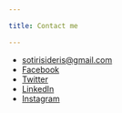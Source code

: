 ```yaml
---

title: Contact me

---
```


* sotirisideris@gmail.com
* [Facebook](https://www.facebook.com/sotiris.sideris.14)
* [Twitter](https://twitter.com/SotSideris)
* [LinkedIn](https://www.linkedin.com/in/sotiris-sideris-521039a3/)
* [Instagram](https://www.instagram.com/sot.sideris/)
